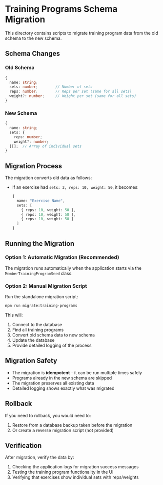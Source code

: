 # Training Programs Schema Migration

This directory contains scripts to migrate training program data from the old schema to the new schema.

## Schema Changes

### Old Schema

```typescript
{
  name: string;
  sets: number;        // Number of sets
  reps: number;        // Reps per set (same for all sets)
  weight?: number;     // Weight per set (same for all sets)
}
```

### New Schema

```typescript
{
  name: string;
  sets: {
    reps: number;
    weight?: number;
  }[];  // Array of individual sets
}
```

## Migration Process

The migration converts old data as follows:

- If an exercise had `sets: 3, reps: 10, weight: 50`, it becomes:
  ```typescript
  {
    name: "Exercise Name",
    sets: [
      { reps: 10, weight: 50 },
      { reps: 10, weight: 50 },
      { reps: 10, weight: 50 }
    ]
  }
  ```

## Running the Migration

### Option 1: Automatic Migration (Recommended)

The migration runs automatically when the application starts via the `MemberTrainingProgramSeed` class.

### Option 2: Manual Migration Script

Run the standalone migration script:

```bash
npm run migrate:training-programs
```

This will:

1. Connect to the database
2. Find all training programs
3. Convert old schema data to new schema
4. Update the database
5. Provide detailed logging of the process

## Migration Safety

- The migration is **idempotent** - it can be run multiple times safely
- Programs already in the new schema are skipped
- The migration preserves all existing data
- Detailed logging shows exactly what was migrated

## Rollback

If you need to rollback, you would need to:

1. Restore from a database backup taken before the migration
2. Or create a reverse migration script (not provided)

## Verification

After migration, verify the data by:

1. Checking the application logs for migration success messages
2. Testing the training program functionality in the UI
3. Verifying that exercises show individual sets with reps/weights
